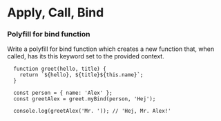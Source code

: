 # Apply, Call, Bind

### Polyfill for bind function

Write a polyfill for bind function which creates a new function that, when called, has its this keyword set to the provided context.

```
  function greet(hello, title) {
    return `${hello}, ${title}${this.name}`;
  }

  const person = { name: 'Alex' };
  const greetAlex = greet.myBind(person, 'Hej');

  console.log(greetAlex('Mr. ')); // 'Hej, Mr. Alex!'
```
